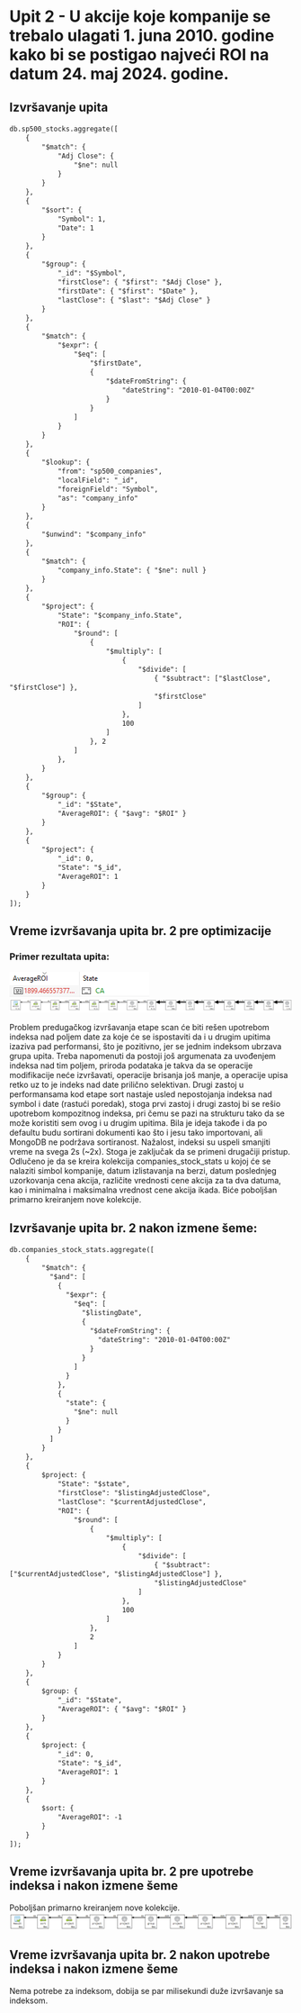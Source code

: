 # Upit 2 - U akcije koje kompanije se trebalo ulagati 1. juna 2010. godine kako bi se postigao najveći ROI na datum 24. maj 2024. godine.

## Izvršavanje upita

```
db.sp500_stocks.aggregate([
    {
        "$match": {
            "Adj Close": {
                "$ne": null
            }
        }
    },
    {
        "$sort": {
            "Symbol": 1,
            "Date": 1
        }
    },
    {
        "$group": {
            "_id": "$Symbol",
            "firstClose": { "$first": "$Adj Close" },
            "firstDate": { "$first": "$Date" }, 
            "lastClose": { "$last": "$Adj Close" }
        }
    },
    {
        "$match": {
            "$expr": {
                "$eq": [
                    "$firstDate",
                    {
                        "$dateFromString": {
                            "dateString": "2010-01-04T00:00Z"
                        }
                    }
                ]
            }
        }
    },
    {
        "$lookup": {
            "from": "sp500_companies",
            "localField": "_id",
            "foreignField": "Symbol",
            "as": "company_info"
        }
    },
    {
        "$unwind": "$company_info"
    },
    {
        "$match": {
            "company_info.State": { "$ne": null }
        }
    },
    {
        "$project": {
            "State": "$company_info.State", 
            "ROI": { 
                "$round": [
                    {
                        "$multiply": [
                            {
                                "$divide": [
                                    { "$subtract": ["$lastClose", "$firstClose"] },
                                    "$firstClose"
                                ]
                            },
                            100
                        ]
                    }, 2
                ]
            },
        }
    },
    {
        "$group": {
            "_id": "$State",
            "AverageROI": { "$avg": "$ROI" }
        }
    },
    {
        "$project": {
            "_id": 0,
            "State": "$_id",
            "AverageROI": 1
        }
    }
]);
```

## Vreme izvršavanja upita br. 2 pre optimizacije
### Primer rezultata upita:
![rezultat_upita](rezultat_upita.png)
![vreme_izvrsavanja_pre_optimizacije](vreme_izvrsavanja_pre_optimizacije.png)

Problem predugačkog izvršavanja etape scan će biti rešen upotrebom indeksa nad poljem date za koje će se ispostaviti da i u drugim upitima izaziva pad performansi, što je pozitivno, jer se jednim indeksom ubrzava grupa upita. Treba napomenuti da postoji još argumenata za uvođenjem indeksa nad tim poljem, priroda podataka je takva da se operacije modifikacije neće izvršavati, operacije brisanja još manje, a operacije upisa retko uz to je indeks nad date prilično selektivan. Drugi zastoj u performansama kod etape sort nastaje usled nepostojanja indeksa nad symbol i date (rastući poredak), stoga prvi zastoj i drugi zastoj bi se rešio upotrebom kompozitnog indeksa, pri čemu se pazi na strukturu tako da se može koristiti sem ovog i u drugim upitima. Bila je ideja takođe i da po defaultu budu sortirani dokumenti kao što i jesu tako importovani, ali MongoDB ne podržava sortiranost. Nažalost, indeksi su uspeli smanjiti vreme na svega 2s (~2x). Stoga je zaključak da se primeni drugačiji pristup. Odlučeno je da se kreira kolekcija companies_stock_stats u kojoj će se nalaziti simbol kompanije, datum izlistavanja na berzi, datum poslednjeg uzorkovanja cena akcija, različite vrednosti cene akcija za ta dva datuma, kao i minimalna i maksimalna vrednost cene akcija ikada.
Biće poboljšan primarno kreiranjem nove kolekcije.

## Izvršavanje upita br. 2 nakon izmene šeme:
```
db.companies_stock_stats.aggregate([
    {
        "$match": {
          "$and": [
            {
              "$expr": {
                "$eq": [
                  "$listingDate",
                  {
                    "$dateFromString": {
                      "dateString": "2010-01-04T00:00Z"
                    }
                  }
                ]
              }
            },
            {
              "state": {
                "$ne": null
              }
            }
          ]
        }
    },
    {
        $project: {
            "State": "$state",
            "firstClose": "$listingAdjustedClose",
            "lastClose": "$currentAdjustedClose",
            "ROI": {
                "$round": [
                    {
                        "$multiply": [
                            {
                                "$divide": [
                                    { "$subtract": ["$currentAdjustedClose", "$listingAdjustedClose"] },
                                    "$listingAdjustedClose"
                                ]
                            },
                            100
                        ]
                    },
                    2
                ]
            }
        }
    },
    {
        $group: {
            "_id": "$State",
            "AverageROI": { "$avg": "$ROI" }
        }
    },
    {
        $project: {
            "_id": 0,
            "State": "$_id",
            "AverageROI": 1
        }
    },
    {
        $sort: {
            "AverageROI": -1
        }
    }
]);
```
## Vreme izvršavanja upita br. 2 pre upotrebe indeksa i nakon izmene šeme
Poboljšan primarno kreiranjem nove kolekcije.
![vreme_izvrsavanja_uz_izmenu_seme](vreme_izvrsavanja_uz_izmenu_seme.png)

## Vreme izvršavanja upita br. 2 nakon upotrebe indeksa i nakon izmene šeme
Nema potrebe za indeksom, dobija se par milisekundi duže izvršavanje sa indeksom.
